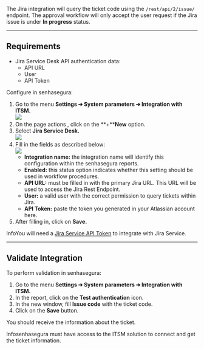 The Jira integration will query the ticket code using the `/rest/api/2/issue/` endpoint. The approval workflow will only accept the user request if the Jira issue is under **In progress** status.



---

## Requirements

* Jira Service Desk API authentication data:
	+ API URL
	+ User
	+ API Token

Configure in senhasegura:

1. Go to the menu **Settings ➔ System parameters ➔ Integration with ITSM.**  
![](https://cdn.document360.io/5a1d58df-64ce-42a2-8b23-688477d32f33/Images/Documentation/image-1667918636456.png)
2. On the page actions  , click on the **\+****New** option.
3. Select **Jira Service Desk.**  
![](https://cdn.document360.io/5a1d58df-64ce-42a2-8b23-688477d32f33/Images/Documentation/image-1667918670068.png)
4. Fill in the fields as described below:  
![](https://cdn.document360.io/5a1d58df-64ce-42a2-8b23-688477d32f33/Images/Documentation/image-1667918730068.png)
	* **Integration name:** the integration name will identify this configuration within the senhasegura reports.
	* **Enabled:** this status option indicates whether this setting should be used in workflow procedures.
	* **API URL:** must be filled in with the primary Jira URL. This URL will be used to access the Jira Rest Endpoint.
	* **User:** a valid user with the correct permission to query tickets within Jira.
	* **API Token:** paste the token you generated in your Atlassian account here.
5. After filling in, click on **Save.**

InfoYou will need a [Jira Service API Token](https://support.atlassian.com/atlassian-account/docs/manage-api-tokens-for-your-atlassian-account/ ) to integrate with Jira Service. 



---

## Validate Integration

To perform validation in senhasegura:

1. Go to the menu **Settings ➔ System parameters ➔ Integration with ITSM.**
2. In the report, click on the **Test authentication** icon.
3. In the new window, fill **Issue code** with the ticket code.
4. Click on the **Save** button.

You should receive the information about the ticket.

Infosenhasegura must have access to the ITSM solution to connect and get the ticket information.

